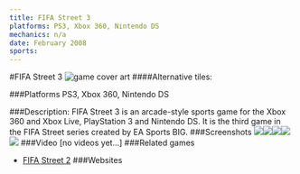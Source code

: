 ```yaml
---
title: FIFA Street 3
platforms: PS3, Xbox 360, Nintendo DS
mechanics: n/a
date: February 2008
sports: 
---
```

#FIFA Street 3
![game cover art](//images.igdb.com/igdb/image/upload/t_cover_big/itky7wcmurmomdtli9yx.jpg "Logo Title Text 1")
####Alternative tiles:

###Platforms
PS3, Xbox 360, Nintendo DS

###Description:
FIFA Street 3 is an arcade-style sports game for the Xbox 360 and Xbox Live, PlayStation 3 and Nintendo DS. It is the third game in the FIFA Street series created by EA Sports BIG.
###Screenshots
<a target="_blank" rel="noopener noreferrer" href="//images.igdb.com/igdb/image/upload/t_cover_big/rfeagpwmdicbqboax7k1.jpg"><img src="//images.igdb.com/igdb/image/upload/t_thumb/rfeagpwmdicbqboax7k1.jpg"/></a><a target="_blank" rel="noopener noreferrer" href="//images.igdb.com/igdb/image/upload/t_cover_big/cepxgqbj03w8j2iu4ilg.jpg"><img src="//images.igdb.com/igdb/image/upload/t_thumb/cepxgqbj03w8j2iu4ilg.jpg"/></a><a target="_blank" rel="noopener noreferrer" href="//images.igdb.com/igdb/image/upload/t_cover_big/ounx3zisnblhzeelovce.jpg"><img src="//images.igdb.com/igdb/image/upload/t_thumb/ounx3zisnblhzeelovce.jpg"/></a><a target="_blank" rel="noopener noreferrer" href="//images.igdb.com/igdb/image/upload/t_cover_big/pkotsmrps4mnrymasqak.jpg"><img src="//images.igdb.com/igdb/image/upload/t_thumb/pkotsmrps4mnrymasqak.jpg"/></a><a target="_blank" rel="noopener noreferrer" href="//images.igdb.com/igdb/image/upload/t_cover_big/sqmxqxoxyxhv7phbupe2.jpg"><img src="//images.igdb.com/igdb/image/upload/t_thumb/sqmxqxoxyxhv7phbupe2.jpg"/></a>
###Video
[no videos yet...]
###Related games
* [FIFA Street 2](/games/fifa-street-2-5833/)
###Websites

